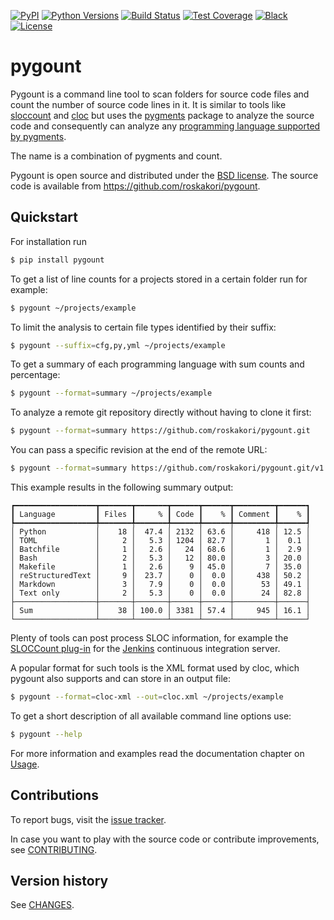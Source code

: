 [![PyPI](https://img.shields.io/pypi/v/pygount)](https://pypi.org/project/pygount/)
[![Python Versions](https://img.shields.io/pypi/pyversions/pygount.svg)](https://www.python.org/downloads/)
[![Build Status](https://github.com/roskakori/pygount/actions/workflows/build.yml/badge.svg)](https://github.com/roskakori/pygount/actions/workflows/build.yml)
[![Test Coverage](https://img.shields.io/coveralls/github/roskakori/pygount)](https://coveralls.io/r/roskakori/pygount?branch=main)
[![Black](https://img.shields.io/badge/code%20style-black-000000.svg)](https://github.com/psf/black)
[![License](https://img.shields.io/github/license/roskakori/pygount)](https://opensource.org/licenses/BSD-3-Clause)

# pygount

Pygount is a command line tool to scan folders for source code files and
count the number of source code lines in it. It is similar to tools like
[sloccount](https://www.dwheeler.com/sloccount/) and
[cloc](https://github.com/AlDanial/cloc) but uses the
[pygments](https://pygments.org/)
package to analyze the source code and consequently can analyze any
[programming language supported by pygments](https://pygments.org/languages/).

The name is a combination of pygments and count.

Pygount is open source and distributed under the
[BSD license](https://opensource.org/licenses/BSD-3-Clause). The source
code is available from https://github.com/roskakori/pygount.

## Quickstart

For installation run

```bash
$ pip install pygount
```

To get a list of line counts for a projects stored in a certain folder run for
example:

```bash
$ pygount ~/projects/example
```

To limit the analysis to certain file types identified by their suffix:

```bash
$ pygount --suffix=cfg,py,yml ~/projects/example
```

To get a summary of each programming language with sum counts and percentage:

```bash
$ pygount --format=summary ~/projects/example
```

To analyze a remote git repository directly without having to clone it first:

```bash
$ pygount --format=summary https://github.com/roskakori/pygount.git
```

You can pass a specific revision at the end of the remote URL:

```bash
$ pygount --format=summary https://github.com/roskakori/pygount.git/v1.5.1
```

This example results in the following summary output:

```
┏━━━━━━━━━━━━━━━━━━┳━━━━━━━┳━━━━━━━┳━━━━━━┳━━━━━━┳━━━━━━━━━┳━━━━━━┓
┃ Language         ┃ Files ┃     % ┃ Code ┃    % ┃ Comment ┃    % ┃
┡━━━━━━━━━━━━━━━━━━╇━━━━━━━╇━━━━━━━╇━━━━━━╇━━━━━━╇━━━━━━━━━╇━━━━━━┩
│ Python           │    18 │  47.4 │ 2132 │ 63.6 │     418 │ 12.5 │
│ TOML             │     2 │   5.3 │ 1204 │ 82.7 │       1 │  0.1 │
│ Batchfile        │     1 │   2.6 │   24 │ 68.6 │       1 │  2.9 │
│ Bash             │     2 │   5.3 │   12 │ 80.0 │       3 │ 20.0 │
│ Makefile         │     1 │   2.6 │    9 │ 45.0 │       7 │ 35.0 │
│ reStructuredText │     9 │  23.7 │    0 │  0.0 │     438 │ 50.2 │
│ Markdown         │     3 │   7.9 │    0 │  0.0 │      53 │ 49.1 │
│ Text only        │     2 │   5.3 │    0 │  0.0 │      24 │ 82.8 │
├──────────────────┼───────┼───────┼──────┼──────┼─────────┼──────┤
│ Sum              │    38 │ 100.0 │ 3381 │ 57.4 │     945 │ 16.1 │
└──────────────────┴───────┴───────┴──────┴──────┴─────────┴──────┘
```

Plenty of tools can post process SLOC information, for example the
[SLOCCount plug-in](https://wiki.jenkins-ci.org/display/JENKINS/SLOCCount+Plugin)
for the [Jenkins](https://jenkins.io/) continuous integration server.

A popular format for such tools is the XML format used by cloc, which pygount
also supports and can store in an output file:

```bash
$ pygount --format=cloc-xml --out=cloc.xml ~/projects/example
```

To get a short description of all available command line options use:

```bash
$ pygount --help
```

For more information and examples read the documentation chapter on
[Usage](https://pygount.readthedocs.io/en/latest/usage.html).

## Contributions

To report bugs, visit the
[issue tracker](https://github.com/roskakori/pygount/issues).

In case you want to play with the source code or contribute improvements, see
[CONTRIBUTING](https://pygount.readthedocs.io/en/latest/contributing.html).

## Version history

See [CHANGES](https://pygount.readthedocs.io/en/latest/changes.html).
